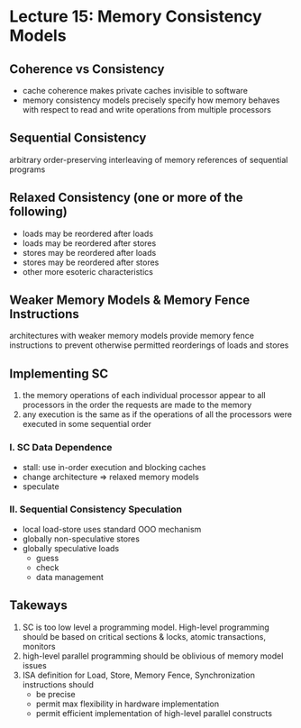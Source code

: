# Lecture 15: Memory Consistency Models
## Coherence vs Consistency
- cache coherence makes private caches invisible to software
- memory consistency models precisely specify how memory behaves with respect to read and write operations from multiple processors
## Sequential Consistency
arbitrary order-preserving interleaving of memory references of sequential programs
## Relaxed Consistency (one or more of the following)
- loads may be reordered after loads
- loads may be reordered after stores
- stores may be reordered after loads
- stores may be reordered after stores
- other more esoteric characteristics
## Weaker Memory Models & Memory Fence Instructions
architectures with weaker memory models provide memory fence instructions to prevent otherwise permitted reorderings of loads and stores
## Implementing SC
1. the memory operations of each individual processor appear to all processors in the order the requests are made to the memory
2. any execution is the same as if the operations of all the processors were executed in some sequential order
### I. SC Data Dependence
- stall: use in-order execution and blocking caches
- change architecture => relaxed memory models
- speculate
### II. Sequential Consistency Speculation
- local load-store uses standard OOO mechanism
- globally non-speculative stores
- globally speculative loads
    - guess
    - check
    - data management
## Takeways
1. SC is too low level a programming model. High-level programming should be based on critical sections & locks, atomic transactions, monitors
2. high-level parallel programming should be oblivious of memory model issues
3. ISA definition for Load, Store, Memory Fence, Synchronization instructions should
    - be precise
    - permit max flexibility in hardware implementation
    - permit efficient implementation of high-level parallel constructs
